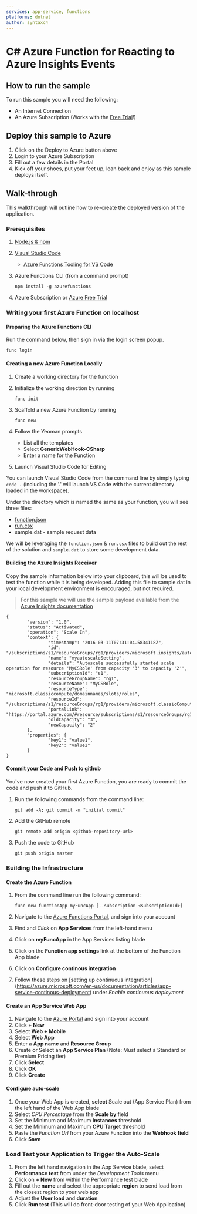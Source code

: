 ```yaml
---
services: app-service, functions
platforms: dotnet
author: syntaxc4
---
```


# C# Azure Function for Reacting to Azure Insights Events

## How to run the sample

To run this sample you will need the following:

* An Internet Connection
* An Azure Subscription (Works with the [Free Trial](https://azure.microsoft.com/en-us/free/)!)

## Deploy this sample to Azure

1. Click on the Deploy to Azure button above
1. Login to your Azure Subscription
1. Fill out a few details in the Portal
1. Kick off your shoes, put your feet up, lean back and enjoy as this sample deploys itself.

## Walk-through

This walkthrough will outline how to re-create the deployed version of the application.

### Prerequisites

1. [Node.js & npm](https://nodejs.org/en/download/)
1. [Visual Studio Code](https://code.visualstudio.com)
    * [Azure Functions Tooling for VS Code](https://marketplace.visualstudio.com/items?itemName=ahmelsayed.vscode-azurefunctions)
1. Azure Functions CLI (from a command prompt)

   ```npm install -g azurefunctions```

1. Azure Subscription or [Azure Free Trial](https://azure.microsoft.com/en-us/free)

### Writing your first Azure Function on localhost

#### Preparing the Azure Functions CLI

Run the command below, then sign in via the login screen popup.

   ```func login```

#### Creating a new Azure Function Locally

1. Create a working directory for the function
1. Initialize the working direction by running

    ```func init```
1. Scaffold a new Azure Function by running

    ```func new```
1. Follow the Yeoman prompts

    * List all the templates
    * Select **GenericWebHook-CSharp**
    * Enter a name for the Function

1. Launch Visual Studio Code for Editing

You can launch Visual Studio Code from the command line by simply typing `code .` (including the '.' will launch VS Code with the current directory loaded in the workspace).

Under the directory which is named the same as your function, you will see three files:

* [function.json](https://github.com/Azure/azure-webjobs-sdk-script/wiki/function.json)
* [run.csx](https://azure.microsoft.com/en-us/documentation/articles/functions-reference-csharp/)
* sample.dat - sample request data

We will be leveraging the `function.json` & `run.csx` files to build out the rest of the solution and `sample.dat` to store some development data.

#### Building the Azure Insights Receiver

Copy the sample information below into your clipboard, this will be used to test the function while it is being developed. Adding this file to sample.dat in your local development environment is encouraged, but not required.

> For this sample we will use the sample payload available from the [Azure Insights documentation](https://azure.microsoft.com/en-us/documentation/articles/insights-autoscale-to-webhook-email/#autoscale-notification-webhook-payload-schema)

```
{
        "version": "1.0",
        "status": "Activated",
        "operation": "Scale In",
        "context": {
                "timestamp": "2016-03-11T07:31:04.5834118Z",
                "id": "/subscriptions/s1/resourceGroups/rg1/providers/microsoft.insights/autoscalesettings/myautoscaleSetting",
                "name": "myautoscaleSetting",
                "details": "Autoscale successfully started scale operation for resource 'MyCSRole' from capacity '3' to capacity '2'",
                "subscriptionId": "s1",
                "resourceGroupName": "rg1",
                "resourceName": "MyCSRole",
                "resourceType": "microsoft.classiccompute/domainnames/slots/roles",
                "resourceId": "/subscriptions/s1/resourceGroups/rg1/providers/microsoft.classicCompute/domainNames/myCloudService/slots/Production/roles/MyCSRole",
                "portalLink": "https://portal.azure.com/#resource/subscriptions/s1/resourceGroups/rg1/providers/microsoft.classicCompute/domainNames/myCloudService",
                "oldCapacity": "3",
                "newCapacity": "2"
        },
        "properties": {
                "key1": "value1",
                "key2": "value2"
        }
}
```

#### Commit your Code and Push to github

You've now created your first Azure Function, you are ready to commit the code and push it to GitHub.

1. Run the following commands from the command line:

   ```git add -A; git commit -m "initial commit"```

1. Add the GitHub remote

   ```git remote add origin <github-repository-url>```

1. Push the code to GitHub

   ```git push origin master```

### Building the Infrastructure

#### Create the Azure Function

1. From the command line run the following command:

   ```func new functionApp myFuncApp [--subscription <subscriptionId>]```

1. Navigate to the [Azure Functions Portal](https://functions.azure.com/signin), and sign into your account
1. Find and *Click* on **App Services** from the left-hand menu
1. Click on **myFuncApp** in the App Services listing blade
1. Click on the **Function app settings** link at the bottom of the Function App blade
1. Click on **Configure continous integration**
1. Follow these steps on [setting up continuous integration] (https://azure.microsoft.com/en-us/documentation/articles/app-service-continous-deployment) under *Enable continuous deployment*

#### Create an App Service Web App

1. Navigate to the [Azure Portal](https://portal.azure.com) and sign into your account
1. Click **+ New**
1. Select **Web + Mobile**
1. Select **Web App**
1. Enter a **App name** and **Resource Group**
1. Create or Select an **App Service Plan** (Note: Must select a Standard or Premium Pricing tier)
1. Click **Select**
1. Click **OK**
1. Click **Create**

#### Configure auto-scale

1. Once your Web App is created, **select** Scale out (App Service Plan) from the left hand of the Web App blade
1. Select *CPU Percentage* from the **Scale by** field
1. Set the Minimum and Maximum **Instances** threshold
1. Set the Minimum and Maximum **CPU Target** threshold
1. Paste the *Function Url* from your Azure Function into the **Webhook field**
1. Click **Save**

### Load Test your Application to Trigger the Auto-Scale

1. From the left hand navigation in the App Service blade, select **Performance test** from under the *Development Tools* menu
1. Click on **+ New** from within the Performance test blade
1. Fill out the **name** and select the appropriate **region** to send load from the closest region to your web app
1. Adjust the **User load** and **duration**
1. Click **Run test** (This will do front-door testing of your Web Application)